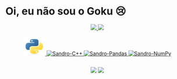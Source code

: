 <h1>Oi, eu não sou o Goku 😢</h1>

<div align="center">
  <a href="https://github.com/sandromzljr">
  <img height="180em" src="https://github-readme-stats.vercel.app/api?username=sandromzljr&show_icons=true&theme=dracula&include_all_commits=true&count_private=true"/>
  <img height="180em" src="https://github-readme-stats.vercel.app/api/top-langs/?username=sandromzljr&layout=compact&langs_count=7&theme=dracula"/>
</div>
  
<div align = "center" style="display: inline_block"><br>
  <img alt="Sandro-Python" height="50" width="60" src="https://raw.githubusercontent.com/devicons/devicon/master/icons/python/python-original.svg">
  <img alt="Sandro-C++" height="50" width="60" src="https://cdn.jsdelivr.net/gh/devicons/devicon/icons/cplusplus/cplusplus-original.svg">
  <img alt="Sandro-Pandas" height="50" width="60" src="https://cdn.jsdelivr.net/gh/devicons/devicon/icons/pandas/pandas-original.svg">
  <img alt="Sandro-NumPy" height="50" width="60" src="https://cdn.jsdelivr.net/gh/devicons/devicon/icons/numpy/numpy-original.svg">
</div>
  
  ##
  
<div align="center"> 
  <a href="https://www.linkedin.com/in/sandromzl-junior/" target="_blank"><img src="https://img.shields.io/badge/-LinkedIn-%230077B5?style=for-the-badge&logo=linkedin&logoColor=white" target="_blank"></a> 
  <a href="https://www.instagram.com/smazzolla/" target="_blank"><img src="https://img.shields.io/badge/-Instagram-%23E4405F?style=for-the-badge&logo=instagram&logoColor=white" target="_blank"></a>
</div>
